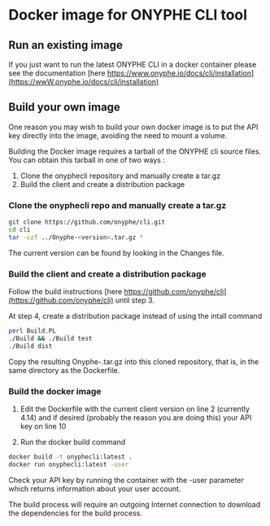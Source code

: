 # Docker image for ONYPHE CLI tool

## Run an existing image

If you just want to run the latest ONYPHE CLI in a docker container please see the documentation [here https://www.onyphe.io/docs/cli/installation](https://wwW.onyphe.io/docs/cli/installation)

## Build your own image

One reason you may wish to build your own docker image is to put the API key directly into the image, avoiding the need to mount a volume.

Building the Docker image requires a tarball of the ONYPHE cli source files. You can obtain this tarball in one of two ways :

1. Clone the onyphecli repository and manually create a tar.gz
2. Build the client and create a distribution package

### Clone the onyphecli repo and manually create a tar.gz

~~~ bash
git clone https://github.com/onyphe/cli.git
cd cli
tar -czf ../Onyphe-<version>.tar.gz *
~~~


The current version can be found by looking in the Changes file.

### Build the client and create a distribution package

Follow the build instructions [here https://github.com/onyphe/cli](https://github.com/onyphe/cli) until step 3.

At step 4, create a distribution package instead of using the intall command

~~~ bash
perl Build.PL
./Build && ./Build test
./Build dist
~~~

Copy the resulting Onyphe-<version>.tar.gz into this cloned repository, that is, in the same directory as the Dockerfile.

### Build the docker image

1) Edit the Dockerfile with the current client version on line 2 (currently 4.14) and if desired (probably the reason you are doing this) your API key on line 10

2) Run the docker build command

~~~ bash
docker build -t onyphecli:latest .
docker run onyphecli:latest -user
~~~

Check your API key by running the container with the -user parameter which returns information about your user account.

The build process will require an outgoing Internet connection to download the dependencies for the build process.
